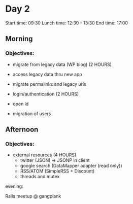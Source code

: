 # Day 2

Start time: 09:30
Lunch time: 12:30 - 13:30 
End time:   17:00

## Morning
### Objectives:

* migrate from legacy data (WP blog) (2 HOURS)
 * access legacy data thru new app
 * migrate permalinks and legacy urls

* login/authentication (2 HOURS)
 * open id
 * migration of users
  

## Afternoon
### Objectives:

* external resources (4 HOURS)
  * twitter (JSON) => JSONP in client
  * google search (DataMapper adapter (read only))
  * RSS/ATOM (SimpleRSS + Discount)
  * threads and mutex

evening:

Rails meetup @ gangplank